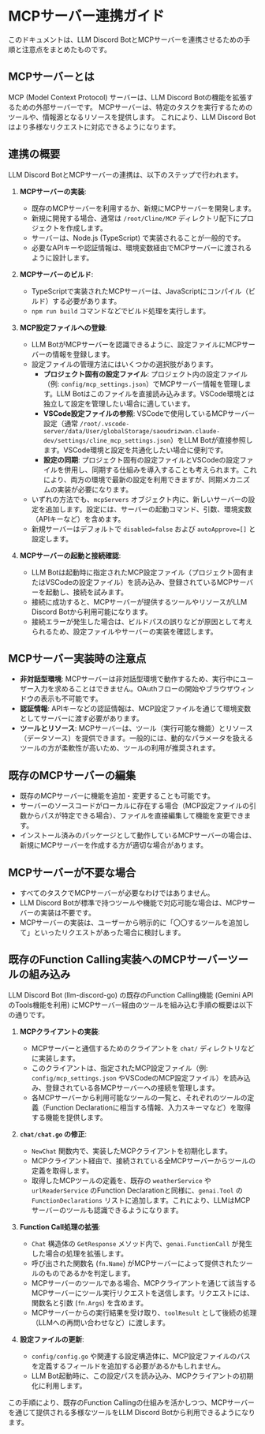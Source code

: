 # MCPサーバー連携ガイド

このドキュメントは、LLM Discord BotとMCPサーバーを連携させるための手順と注意点をまとめたものです。

## MCPサーバーとは

MCP (Model Context Protocol) サーバーは、LLM Discord Botの機能を拡張するための外部サーバーです。
MCPサーバーは、特定のタスクを実行するためのツールや、情報源となるリソースを提供します。
これにより、LLM Discord Botはより多様なリクエストに対応できるようになります。

## 連携の概要

LLM Discord BotとMCPサーバーの連携は、以下のステップで行われます。

1. **MCPサーバーの実装**:
   - 既存のMCPサーバーを利用するか、新規にMCPサーバーを開発します。
   - 新規に開発する場合、通常は `/root/Cline/MCP` ディレクトリ配下にプロジェクトを作成します。
   - サーバーは、Node.js (TypeScript) で実装されることが一般的です。
   - 必要なAPIキーや認証情報は、環境変数経由でMCPサーバーに渡されるように設計します。

2. **MCPサーバーのビルド**:
   - TypeScriptで実装されたMCPサーバーは、JavaScriptにコンパイル（ビルド）する必要があります。
   - `npm run build` コマンドなどでビルド処理を実行します。

3. **MCP設定ファイルへの登録**:
   - LLM BotがMCPサーバーを認識できるように、設定ファイルにMCPサーバーの情報を登録します。
   - 設定ファイルの管理方法にはいくつかの選択肢があります。
     - **プロジェクト固有の設定ファイル**: プロジェクト内の設定ファイル（例: `config/mcp_settings.json`）でMCPサーバー情報を管理します。LLM Botはこのファイルを直接読み込みます。VSCode環境とは独立して設定を管理したい場合に適しています。
     - **VSCode設定ファイルの参照**: VSCodeで使用しているMCPサーバー設定（通常 `/root/.vscode-server/data/User/globalStorage/saoudrizwan.claude-dev/settings/cline_mcp_settings.json`）をLLM Botが直接参照します。VSCode環境と設定を共通化したい場合に便利です。
     - **設定の同期**: プロジェクト固有の設定ファイルとVSCodeの設定ファイルを併用し、同期する仕組みを導入することも考えられます。これにより、両方の環境で最新の設定を利用できますが、同期メカニズムの実装が必要になります。
   - いずれの方法でも、`mcpServers` オブジェクト内に、新しいサーバーの設定を追加します。設定には、サーバーの起動コマンド、引数、環境変数（APIキーなど）を含めます。
   - 新規サーバーはデフォルトで `disabled=false` および `autoApprove=[]` と設定します。

4. **MCPサーバーの起動と接続確認**:
   - LLM Botは起動時に指定されたMCP設定ファイル（プロジェクト固有またはVSCodeの設定ファイル）を読み込み、登録されているMCPサーバーを起動し、接続を試みます。
   - 接続に成功すると、MCPサーバーが提供するツールやリソースがLLM Discord Botから利用可能になります。
   - 接続エラーが発生した場合は、ビルドパスの誤りなどが原因として考えられるため、設定ファイルやサーバーの実装を確認します。

## MCPサーバー実装時の注意点

- **非対話型環境**: MCPサーバーは非対話型環境で動作するため、実行中にユーザー入力を求めることはできません。OAuthフローの開始やブラウザウィンドウの表示も不可能です。
- **認証情報**: APIキーなどの認証情報は、MCP設定ファイルを通じて環境変数としてサーバーに渡す必要があります。
- **ツールとリソース**: MCPサーバーは、ツール（実行可能な機能）とリソース（データソース）を提供できます。一般的には、動的なパラメータを扱えるツールの方が柔軟性が高いため、ツールの利用が推奨されます。

## 既存のMCPサーバーの編集

- 既存のMCPサーバーに機能を追加・変更することも可能です。
- サーバーのソースコードがローカルに存在する場合（MCP設定ファイルの引数からパスが特定できる場合）、ファイルを直接編集して機能を変更できます。
- インストール済みのパッケージとして動作しているMCPサーバーの場合は、新規にMCPサーバーを作成する方が適切な場合があります。

## MCPサーバーが不要な場合

- すべてのタスクでMCPサーバーが必要なわけではありません。
- LLM Discord Botが標準で持つツールや機能で対応可能な場合は、MCPサーバーの実装は不要です。
- MCPサーバーの実装は、ユーザーから明示的に「〇〇するツールを追加して」といったリクエストがあった場合に検討します。

## 既存のFunction Calling実装へのMCPサーバーツールの組み込み

LLM Discord Bot (llm-discord-go) の既存のFunction Calling機能 (Gemini APIのTools機能を利用) にMCPサーバー経由のツールを組み込む手順の概要は以下の通りです。

1.  **MCPクライアントの実装**:
    *   MCPサーバーと通信するためのクライアントを `chat/` ディレクトリなどに実装します。
    *   このクライアントは、指定されたMCP設定ファイル（例: `config/mcp_settings.json` やVSCodeのMCP設定ファイル）を読み込み、登録されている各MCPサーバーへの接続を管理します。
    *   各MCPサーバーから利用可能なツールの一覧と、それぞれのツールの定義（Function Declarationに相当する情報、入力スキーマなど）を取得する機能を提供します。

2.  **`chat/chat.go` の修正**:
    *   `NewChat` 関数内で、実装したMCPクライアントを初期化します。
    *   MCPクライアント経由で、接続されている全MCPサーバーからツールの定義を取得します。
    *   取得したMCPツールの定義を、既存の `weatherService` や `urlReaderService` のFunction Declarationと同様に、`genai.Tool` の `FunctionDeclarations` リストに追加します。これにより、LLMはMCPサーバーのツールも認識できるようになります。

3.  **Function Call処理の拡張**:
    *   `Chat` 構造体の `GetResponse` メソッド内で、`genai.FunctionCall` が発生した場合の処理を拡張します。
    *   呼び出された関数名 (`fn.Name`) がMCPサーバーによって提供されたツールのものであるかを判定します。
    *   MCPサーバーのツールである場合、MCPクライアントを通じて該当するMCPサーバーにツール実行リクエストを送信します。リクエストには、関数名と引数 (`fn.Args`) を含めます。
    *   MCPサーバーからの実行結果を受け取り、`toolResult` として後続の処理（LLMへの再問い合わせなど）に渡します。

4.  **設定ファイルの更新**:
    *   `config/config.go` や関連する設定構造体に、MCP設定ファイルのパスを定義するフィールドを追加する必要があるかもしれません。
    *   LLM Bot起動時に、この設定パスを読み込み、MCPクライアントの初期化に利用します。

この手順により、既存のFunction Callingの仕組みを活かしつつ、MCPサーバーを通じて提供される多様なツールをLLM Discord Botから利用できるようになります。
